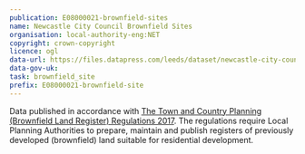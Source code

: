 ```yaml
---
publication: E08000021-brownfield-sites
name: Newcastle City Council Brownfield Sites
organisation: local-authority-eng:NET
copyright: crown-copyright
licence: ogl
data-url: https://files.datapress.com/leeds/dataset/newcastle-city-council-brownfield-sites/2017-12-21T09:31:53.54/Newcastle%20City%20Council_%20Brownfield%20Register_19-12-2017_rev1.csv
data-gov-uk: 
task: brownfield_site
prefix: E08000021-brownfield-site
---
```


Data published in accordance with [The Town and Country Planning (Brownfield Land Register) Regulations 2017](http://www.legislation.gov.uk/uksi/2017/403/contents/made).
The regulations require Local Planning Authorities to prepare, maintain and publish registers of previously developed (brownfield) land suitable for residential development.

